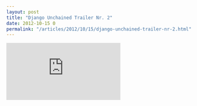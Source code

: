 ```yaml
---
layout: post
title: "Django Unchained Trailer Nr. 2"
date: 2012-10-15 0
permalink: "/articles/2012/10/15/django-unchained-trailer-nr-2.html"
---
```


<iframe class="youtube" src="http://www.youtube.com/embed/-sbCLChLcFM" frameborder="0" allowfullscreen></iframe>
